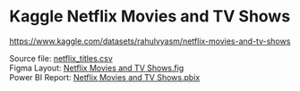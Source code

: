 # Kaggle Netflix Movies and TV Shows
https://www.kaggle.com/datasets/rahulvyasm/netflix-movies-and-tv-shows

Source file: [netflix_titles.csv](https://github.com/orosolin2/power-bi/blob/main/Kaggle%20Netflix%20Movies%20and%20TV%20Shows/netflix_titles.csv)</br>
Figma Layout: [Netflix Movies and TV Shows.fig](https://github.com/orosolin2/power-bi/blob/main/Kaggle%20Netflix%20Movies%20and%20TV%20Shows/Netflix%20Movies%20and%20TV%20Shows.fig)</br>
Power BI Report: [Netflix Movies and TV Shows.pbix](https://github.com/orosolin2/power-bi/blob/main/Kaggle%20Netflix%20Movies%20and%20TV%20Shows/Netflix%20Movies%20and%20TV%20Shows.pbix)
